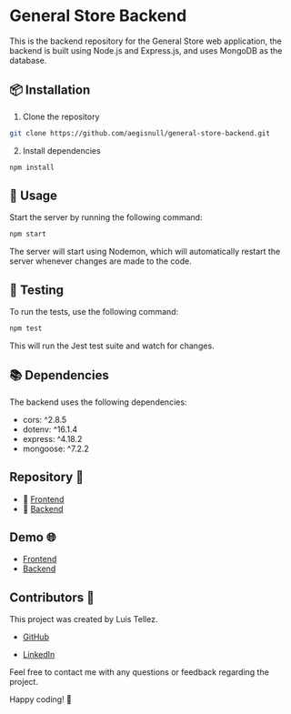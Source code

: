# General Store Backend

This is the backend repository for the General Store web application, the backend is built using Node.js and Express.js, and uses MongoDB as the database.

## 📦 Installation

1. Clone the repository

```bash
git clone https://github.com/aegisnull/general-store-backend.git
```

2. Install dependencies

```bash
npm install
```

## 🚀 Usage

Start the server by running the following command:

```bash
npm start
```

The server will start using Nodemon, which will automatically restart the server whenever changes are made to the code.

## 🧪 Testing

To run the tests, use the following command:

```bash
npm test
```

This will run the Jest test suite and watch for changes.

## 📚 Dependencies

The backend uses the following dependencies:

- cors: ^2.8.5
- dotenv: ^16.1.4
- express: ^4.18.2
- mongoose: ^7.2.2

## Repository 📂

- 📁 [Frontend](https://github.com/aegisnull/general-store-frontend)
- 📁 [Backend](https://github.com/aegisnull/general-store-backend)

## Demo 🌐

- [Frontend](https://store-frontend-aegisnull.vercel.app)
- [Backend](https://general-store-backend-production-62ab.up.railway.app/)

## Contributors 🤝

This project was created by Luis Tellez.

- [GitHub](https://github.com/aegisnull)

- [LinkedIn](https://www.linkedin.com/in/luistellezv/)

Feel free to contact me with any questions or feedback regarding the project.

Happy coding! 🎉
